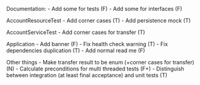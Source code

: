 Documentation:
	- Add some for tests (F)
	- Add some for interfaces (F)

AccountResourceTest
	- Add corner cases (T)
	- Add persistence mock (T)

AccountServiceTest
	- Add corner cases for transfer (T)

Application
	- Add banner (F)
	- Fix health check warning (T)
	- Fix dependencies duplication (T)
	- Add normal read me (F)

Other things
	- Make transfer result to be enum (+corner cases for transfer) (N)
	- Calculate preconditions for multi threaded tests (F+)
	- Distinguish between integration (at least final acceptance) and unit tests (T)